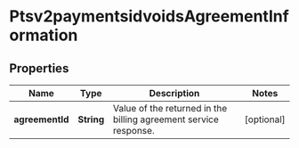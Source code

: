 
# Ptsv2paymentsidvoidsAgreementInformation

## Properties
Name | Type | Description | Notes
------------ | ------------- | ------------- | -------------
**agreementId** | **String** | Value of the returned in the billing agreement service response.  |  [optional]



